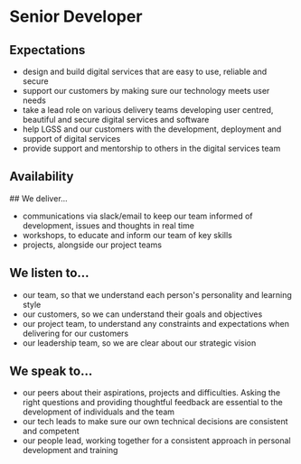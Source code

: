 # Senior Developer

## Expectations

* design and build digital services that are easy to use, reliable and secure
* support our customers by making sure our technology meets user needs
* take a lead role on various delivery teams developing user centred, beautiful and secure digital services and software
* help LGSS and our customers with the development, deployment and support of digital services 
* provide support and mentorship to others in the digital services team

## Availability
<object data="roles/senior-pie.svg" type="image/svg+xml" width="650" height="230"></object>

## We deliver...

* communications via slack/email to keep our team informed of development, issues and thoughts in real time
* workshops, to educate and inform our team of key skills 
* projects, alongside our project teams


## We listen to...

* our team, so that we understand each person's personality and learning style 
* our customers, so we can understand their goals and objectives 
* our project team, to understand any constraints and expectations when delivering for our customers
* our leadership team, so we are clear about our strategic vision


## We speak to...

* our peers about their aspirations, projects and difficulties. Asking the right questions and providing thoughtful feedback are essential to the development of individuals and the team
* our tech leads to make sure our own technical decisions are consistent and competent
* our people lead, working together for a consistent approach in personal development and training 
